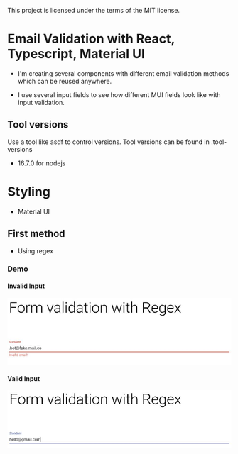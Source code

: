 This project is licensed under the terms of the MIT license.

# Email Validation with React, Typescript, Material UI

- I'm creating several components with different email validation methods which
can be reused anywhere.

- I use several input fields to see how different MUI fields look like with 
input validation.

## Tool versions

Use a tool like asdf to control versions. Tool versions can be found in 
.tool-versions

- 16.7.0 for nodejs

# Styling

- Material UI

## First method

- Using regex

### Demo

#### Invalid Input

![Invalid Input](./examples/example-regex.jpg)

#### Valid Input

![Valid Input](./examples/example-regex-valid.jpg)